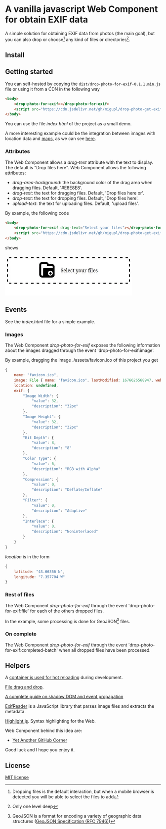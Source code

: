 # A vanilla javascript Web Component for obtain EXIF data

A simple solution for obtaining EXIF data from photos (the main goal), but you can also drop or choose[^1] any kind of files or directories[^2].

## Install

## Getting started

You can self-hosted by copying the `dist/drop-photo-for-exif-0.1.1.min.js` file or using it from a CDN in the following way

```html
<body>
    <drop-photo-for-exif></drop-photo-for-exif>
    <script src="https://cdn.jsdelivr.net/gh/migupl/drop-photo-get-exif-data/dist/drop-photo-for-exif-0.1.1.min.js"></script>
</body>
```

You can use the file *index.html* of the project as a small demo.

A more interesting example could be the integration between images with location data and [maps](https://github.com/migupl/vanilla-js-web-component-leaflet-geojson), as we can see [here](https://migupl.github.io/where-was-the-photo-taken/).

### Attributes

The Web Component allows a *drag-text* attribute with the text to display. The default is "Drop files here".
Web Component allows the following attributes:
- *drag-area-background*: the background color of the drag area when dragging files. Default, '#E8E8E8'.
- *drag-text*: the text for dragging files. Default, 'Drop files here or'.
- *drop-text*: the text for dropping files. Default, 'Drop files here'.
- *upload-text*: the text for uploading files. Default, 'upload files'.

By example, the following code

```html
<body>
    <drop-photo-for-exif drag-text="Select your files"></drop-photo-for-exif>
    <script src="https://cdn.jsdelivr.net/gh/migupl/drop-photo-get-exif-data/dist/drop-photo-for-exif-0.1.1.min.js"></script>
</body>
```

shows

![Example](./docs/mobile-with-custom-text.webp)


## Events

See the _index.html_ file for a simple example.

### Images

The Web Component *drop-photo-for-exif* exposes the following information about the images dragged through the event 'drop-photo-for-exif:image'.

By example, dragging the image ./assets/favicon.ico of this project you get

```javascript
{
    name: "favicon.ico",
    image: File { name: "favicon.ico", lastModified: 1676626568947, webkitRelativePath: "", size: 435, type: "image/x-icon" },
    location: undefined,
    exif: {
        "Image Width": {
            "value": 32,
            "description": "32px"
        },
        "Image Height": {
            "value": 32,
            "description": "32px"
        },
        "Bit Depth": {
            "value": 8,
            "description": "8"
        },
        "Color Type": {
            "value": 6,
            "description": "RGB with Alpha"
        },
        "Compression": {
            "value": 0,
            "description": "Deflate/Inflate"
        },
        "Filter": {
            "value": 0,
            "description": "Adaptive"
        },
        "Interlace": {
            "value": 0,
            "description": "Noninterlaced"
        }
    }
}
```

_location_ is in the form

```javascript
{
    latitude: "43.66366 N",
    longitude: "7.357704 W"
}
```

### Rest of files

The Web Component *drop-photo-for-exif* through the event 'drop-photo-for-exif:file' for each of the others dropped files.

In the example, some processing is done for GeoJSON[^3] files.

### On complete

The Web Component *drop-photo-for-exif* through the event 'drop-photo-for-exif:completed-batch' when all dropped files have been processed.

## Helpers

A [container is used for hot reloading](https://github.com/migupl/hot-reloading-container) during development.

[File drag and drop](https://developer.mozilla.org/en-US/docs/Web/API/HTML_Drag_and_Drop_API/File_drag_and_drop).

[A complete guide on shadow DOM and event propagation](https://pm.dartus.fr/blog/a-complete-guide-on-shadow-dom-and-event-propagation/)

[ExifReader](https://github.com/mattiasw/ExifReader) is a JavaScript library that parses image files and extracts the metadata.

[Highlight.js](https://highlightjs.org/). Syntax highlighting for the Web.

Web Component behind this idea are:
- [Yet Another GitHub Corner](https://github.com/migupl/yagc)

Good luck and I hope you enjoy it.

## License

[MIT license](http://www.opensource.org/licenses/mit-license.php)

[^1]: Dropping files is the default interaction, but when a mobile browser is detected you will be able to select the files to add
[^2]: Only one level deep
[^3]: GeoJSON is a format for encoding a variety of geographic data structures ([GeoJSON Specification (RFC 7946)](https://tools.ietf.org/html/rfc7946))

